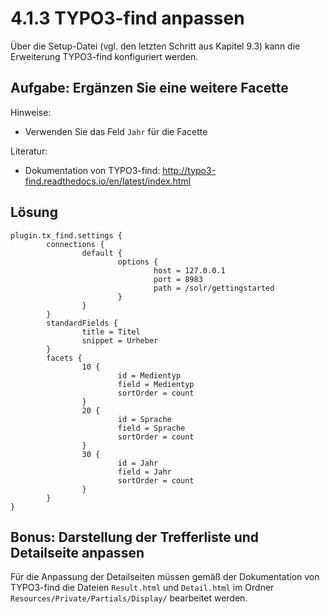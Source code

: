 # 4.1.3 TYPO3-find anpassen

Über die Setup-Datei (vgl. den letzten Schritt aus Kapitel 9.3) kann die Erweiterung TYPO3-find konfiguriert werden.

## Aufgabe: Ergänzen Sie eine weitere Facette

Hinweise:

* Verwenden Sie das Feld ```Jahr``` für die Facette

Literatur:

* Dokumentation von TYPO3-find: http://typo3-find.readthedocs.io/en/latest/index.html

## Lösung

```
plugin.tx_find.settings {
        connections {
                default {
                        options {
                                host = 127.0.0.1
                                port = 8983
                                path = /solr/gettingstarted
                        }
                }
        }
        standardFields {
                title = Titel
                snippet = Urheber
        }
        facets {
                10 {
                        id = Medientyp
                        field = Medientyp
                        sortOrder = count
                }
                20 {
                        id = Sprache
                        field = Sprache
                        sortOrder = count
                }
                30 {
                        id = Jahr
                        field = Jahr
                        sortOrder = count
                }
        }
}
```

## Bonus: Darstellung der Trefferliste und Detailseite anpassen

Für die Anpassung der Detailseiten müssen gemäß der Dokumentation von TYPO3-find die Dateien ```Result.html``` und ```Detail.html``` im Ordner ```Resources/Private/Partials/Display/``` bearbeitet werden.
